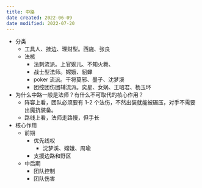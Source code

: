 ```yaml
---
title: 中路
date created: 2022-06-09
date modified: 2022-07-20
---
```

- 分类
	- 工具人、挂边、理财型。西施、张良
	- 法核
		- 法刺流派。上官婉儿、不知火舞、
		- 战士型法师。嫦娥、貂蝉
		- poker 流派。干将莫邪、墨子、沈梦溪
		- 团控团伤团辅流派。奕星、女娲、王昭君、杨玉环
- 为什么中路一般是法师？有什么不可取代的核心作用？
	- 阵容上看，团队必须要有 1-2 个法伤，不然出装就能被碾压，对手不需要出魔抗装备。
	- 路线上看，法师走路慢，但手长
- 核心作用
	- 前期
		- 优先线权
			- 沈梦溪、嫦娥、周瑜
		- 支援边路和野区
	- 中后期
		- 团队控制
		- 团队伤害
